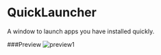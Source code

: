 # QuickLauncher
A window to launch apps you have installed quickly.

###Preview
![preview1](preview.gif)